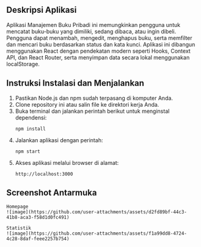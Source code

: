 ## Deskripsi Aplikasi
Aplikasi Manajemen Buku Pribadi ini memungkinkan pengguna untuk mencatat buku-buku yang dimiliki, sedang dibaca, atau ingin dibeli. Pengguna dapat menambah, mengedit, menghapus buku, serta memfilter dan mencari buku berdasarkan status dan kata kunci. Aplikasi ini dibangun menggunakan React dengan pendekatan modern seperti Hooks, Context API, dan React Router, serta menyimpan data secara lokal menggunakan localStorage.

## Instruksi Instalasi dan Menjalankan
1. Pastikan Node.js dan npm sudah terpasang di komputer Anda.
2. Clone repository ini atau salin file ke direktori kerja Anda.
3. Buka terminal dan jalankan perintah berikut untuk menginstal dependensi:
   ```
   npm install
   ```
4. Jalankan aplikasi dengan perintah:
   ```
   npm start
   ```
5. Akses aplikasi melalui browser di alamat:
   ```
   http://localhost:3000
   ```
   
## Screenshot Antarmuka

```
Homepage
![image](https://github.com/user-attachments/assets/d2fd89bf-44c3-41b8-aca3-f58d1d0fc491)
```
```
Statistik
![image](https://github.com/user-attachments/assets/f1a99dd8-4724-4c28-8daf-feee2257b754)
```
